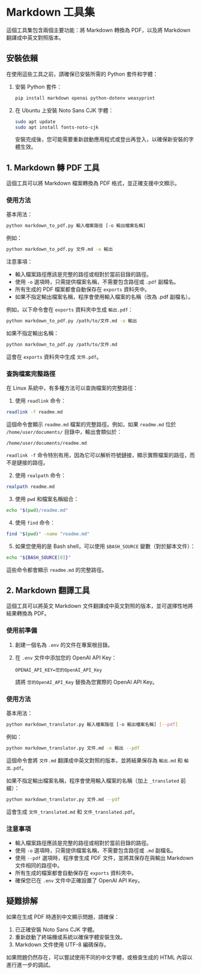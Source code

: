 # Markdown 工具集

這個工具集包含兩個主要功能：將 Markdown 轉換為 PDF，以及將 Markdown 翻譯成中英文對照版本。

## 安裝依賴

在使用這些工具之前，請確保已安裝所需的 Python 套件和字體：

1. 安裝 Python 套件：
   ```bash
   pip install markdown openai python-dotenv weasyprint
   ```

2. 在 Ubuntu 上安裝 Noto Sans CJK 字體：
   ```bash
   sudo apt update
   sudo apt install fonts-noto-cjk
   ```

   安裝完成後，您可能需要重新啟動應用程式或登出再登入，以確保新安裝的字體生效。

## 1. Markdown 轉 PDF 工具

這個工具可以將 Markdown 檔案轉換為 PDF 格式，並正確支援中文顯示。

### 使用方法

基本用法：

```bash
python markdown_to_pdf.py 輸入檔案路徑 [-o 輸出檔案名稱]
```

例如：

```bash
python markdown_to_pdf.py 文件.md -o 輸出
```

注意事項：

- 輸入檔案路徑應該是完整的路徑或相對於當前目錄的路徑。
- 使用 `-o` 選項時，只需提供檔案名稱，不需要包含路徑或 `.pdf` 副檔名。
- 所有生成的 PDF 檔案都會自動保存在 `exports` 資料夾中。
- 如果不指定輸出檔案名稱，程序會使用輸入檔案的名稱（改為 .pdf 副檔名）。

例如，以下命令會在 `exports` 資料夾中生成 `輸出.pdf`：

```bash
python markdown_to_pdf.py /path/to/文件.md -o 輸出
```

如果不指定輸出名稱：

```bash
python markdown_to_pdf.py /path/to/文件.md
```

這會在 `exports` 資料夾中生成 `文件.pdf`。

### 查詢檔案完整路徑

在 Linux 系統中，有多種方法可以查詢檔案的完整路徑：

1. 使用 `readlink` 命令：

```bash
readlink -f readme.md
```

這個命令會顯示 `readme.md` 檔案的完整路徑。例如，如果 `readme.md` 位於 `/home/user/documents/` 目錄中，輸出會類似於：

```
/home/user/documents/readme.md
```

`readlink -f` 命令特別有用，因為它可以解析符號鏈接，顯示實際檔案的路徑，而不是鏈接的路徑。

2. 使用 `realpath` 命令：

```bash
realpath readme.md
```

3. 使用 `pwd` 和檔案名稱組合：

```bash
echo "$(pwd)/readme.md"
```

4. 使用 `find` 命令：

```bash
find "$(pwd)" -name "readme.md"
```

5. 如果您使用的是 Bash shell，可以使用 `$BASH_SOURCE` 變數（對於腳本文件）：

```bash
echo "${BASH_SOURCE[0]}"
```

這些命令都會顯示 `readme.md` 的完整路徑。

## 2. Markdown 翻譯工具

這個工具可以將英文 Markdown 文件翻譯成中英文對照的版本，並可選擇性地將結果轉換為 PDF。

### 使用前準備

1. 創建一個名為 `.env` 的文件在專案根目錄。
2. 在 `.env` 文件中添加您的 OpenAI API Key：

   ```
   OPENAI_API_KEY=您的OpenAI_API_Key
   ```

   請將 `您的OpenAI_API_Key` 替換為您實際的 OpenAI API Key。

### 使用方法

基本用法：

```bash
python markdown_translator.py 輸入檔案路徑 [-o 輸出檔案名稱] [--pdf]
```

例如：

```bash
python markdown_translator.py 文件.md -o 輸出 --pdf
```

這個命令會將 `文件.md` 翻譯成中英文對照的版本，並將結果保存為 `輸出.md` 和 `輸出.pdf`。

如果不指定輸出檔案名稱，程序會使用輸入檔案的名稱（加上 `_translated` 前綴）：

```bash
python markdown_translator.py 文件.md --pdf
```

這會生成 `文件_translated.md` 和 `文件_translated.pdf`。

### 注意事項

- 輸入檔案路徑應該是完整的路徑或相對於當前目錄的路徑。
- 使用 `-o` 選項時，只需提供檔案名稱，不需要包含路徑或 `.md` 副檔名。
- 使用 `--pdf` 選項時，程序會生成 PDF 文件，並將其保存在與輸出 Markdown 文件相同的路徑中。
- 所有生成的檔案都會自動保存在 `exports` 資料夾中。
- 確保您已在 `.env` 文件中正確設置了 OpenAI API Key。

## 疑難排解

如果在生成 PDF 時遇到中文顯示問題，請確保：

1. 已正確安裝 Noto Sans CJK 字體。
2. 重新啟動了終端機或系統以確保字體安裝生效。
3. Markdown 文件使用 UTF-8 編碼保存。

如果問題仍然存在，可以嘗試使用不同的中文字體，或檢查生成的 HTML 內容以進行進一步的調試。